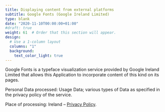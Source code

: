 ```yaml
---
title: Displaying content from external platforms
subtitle: Google Fonts (Google Ireland Limited)
type: blank
date: "2020-11-10T00:00:00+01:00"
#draft: true
weight: 61  # Order that this section will appear. 
design:
  # Use a 1-column layout
  columns: "1"
  background:
    text_color_light: true
---
```


Google Fonts is a typeface visualization service provided by Google Ireland Limited that allows this Application to incorporate content of this kind on its pages.

Personal Data processed: Usage Data; various types of Data as specified in the privacy policy of the service.

Place of processing: Ireland – [Privacy Policy](https://policies.google.com/privacy). 
